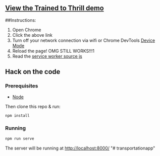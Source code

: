 ## [View the Trained to Thrill demo](https://jakearchibald.github.io/trained-to-thrill/)

##Instructions:

1. Open Chrome
1. Click the above link
1. Turn off your network connection via wifi or Chrome DevTools [Device Mode](https://developer.chrome.com/devtools/docs/device-mode#network-conditions)
1. Reload the page! OMG STILL WORKS!!!1
1. Read the [service worker source js](https://github.com/jakearchibald/trained-to-thrill/blob/master/src/js/sw/index.js)

## Hack on the code

### Prerequisites

* [Node](http://nodejs.org/)

Then clone this repo & run:

```sh
npm install
```

### Running

```sh
npm run serve
```

The server will be running at
[http://localhost:8000/](http://localhost:8000/
)
"# transportationapp" 
